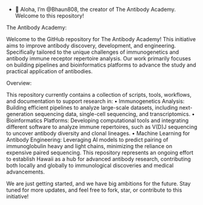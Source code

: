 - 👋 Aloha, I’m @Bhaun808, the creator of The Antibody Academy.
  Welcome to this repository!

The Antibody Academy:

Welcome to the GitHub repository for The Antibody Academy!
This initiative aims to improve antibody discovery, development, and engineering. 
Specifically tailored to the unique challenges of immunogenetics and antibody immune receptor repertoire analysis. 
Our work primarily focuses on building pipelines and bioinformatics platforms to advance the study and practical application of antibodies.

Overview:

This repository currently contains a collection of scripts, tools, workflows, and documentation to support research in:
•	Immunogenetics Analysis: Building efficient pipelines to analyze large-scale datasets, including next-generation sequencing data, single-cell sequencing, and transcriptomics.
•	Bioinformatics Platforms: Developing computational tools and integrating different software to analyze immune repertoires, such as V(D)J sequencing to uncover antibody diversity and clonal lineages.
•	Machine Learning for Antibody Engineering: Leveraging AI models to predict pairing of immunoglobulin heavy and light chains, minimizing the reliance on expensive paired sequencing.
This repository represents an ongoing effort to establish Hawaii as a hub for advanced antibody research, contributing both locally and globally to immunological discoveries and medical advancements.

We are just getting started, and we have big ambitions for the future. Stay tuned for more updates, and feel free to fork, star, or contribute to this initiative!

